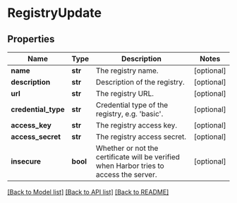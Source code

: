 # RegistryUpdate

## Properties
Name | Type | Description | Notes
------------ | ------------- | ------------- | -------------
**name** | **str** | The registry name. | [optional] 
**description** | **str** | Description of the registry. | [optional] 
**url** | **str** | The registry URL. | [optional] 
**credential_type** | **str** | Credential type of the registry, e.g. &#39;basic&#39;. | [optional] 
**access_key** | **str** | The registry access key. | [optional] 
**access_secret** | **str** | The registry access secret. | [optional] 
**insecure** | **bool** | Whether or not the certificate will be verified when Harbor tries to access the server. | [optional] 

[[Back to Model list]](../README.md#documentation-for-models) [[Back to API list]](../README.md#documentation-for-api-endpoints) [[Back to README]](../README.md)


